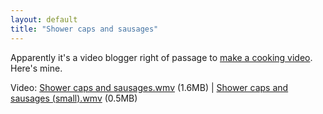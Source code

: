 ```yaml
---
layout: default
title: "Shower caps and sausages"
---
```


Apparently it's a video blogger right of passage to [make a cooking
video](http://www.zipworld.com.au/~kashum/blog/1113746808). Here's mine.

Video: <a href="/v2/blog/2005/06/Shower caps and sausages.wmv">Shower caps and sausages.wmv</a> (1.6MB) | <a href="/v2/blog/2005/06/Shower caps and sausages (small).wmv">Shower caps and sausages (small).wmv</a> (0.5MB)
